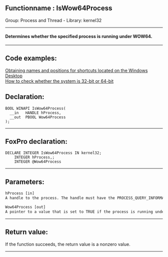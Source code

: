 <link rel="stylesheet" type="text/css" href="../../css/win32api.css">  
<link rel="stylesheet" href="https://cdnjs.cloudflare.com/ajax/libs/font-awesome/4.7.0/css/font-awesome.min.css">

## Functionname : IsWow64Process
Group: Process and Thread - Library: kernel32    
***  


#### Determines whether the specified process is running under WOW64.
***  


## Code examples:
[Obtaining names and positions for shortcuts located on the Windows Desktop](../../samples/sample_579.md)  
[How to check whether the system is 32-bit or 64-bit](../../samples/sample_580.md)  

## Declaration:
```foxpro  
BOOL WINAPI IsWow64Process(
  __in   HANDLE hProcess,
  __out  PBOOL Wow64Process
);  
```  
***  


## FoxPro declaration:
```foxpro  
DECLARE INTEGER IsWow64Process IN kernel32;
	INTEGER hProcess,;
	INTEGER @Wow64Process  
```  
***  


## Parameters:
```txt  
hProcess [in]
A handle to the process. The handle must have the PROCESS_QUERY_INFORMATION or PROCESS_QUERY_LIMITED_INFORMATION access right.

Wow64Process [out]
A pointer to a value that is set to TRUE if the process is running under WOW64.  
```  
***  


## Return value:
If the function succeeds, the return value is a nonzero value.  
***  

